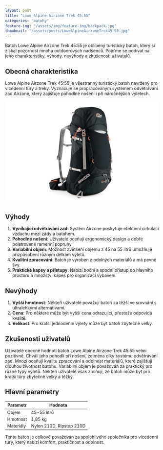 ```yaml
---
layout: post
title: "Lowe Alpine Airzone Trek 45:55"
categories: "batohy"
feature-img: "/assets/img/feature-img/backpack.jpg"
thmubnail: "/assets/posts/LoweAlpineAirzoneTrek45-55.jpg"
---
```


Batoh Lowe Alpine Airzone Trek 45:55 je oblíbený turistický batoh, který si získal pozornost mnoha outdoorových nadšenců. Pojďme se podívat na jeho charakteristiky, výhody, nevýhody a zkušenosti uživatelů.

## Obecná charakteristika

Lowe Alpine Airzone Trek 45:55 je všestranný turistický batoh navržený pro vícedenní túry a treky. Vyznačuje se propracovaným systémem odvětrávání zad Airzone, který zajišťuje pohodlné nošení i při náročnějších výletech.

![Lowe Alpine Airzone Trek 45:55](/assets/posts/LoweAlpineAirzoneTrek45-55.jpg)

## Výhody

1. **Vynikající odvětrávání zad**: Systém Airzone poskytuje efektivní cirkulaci vzduchu mezi zády a batohem.
2. **Pohodlné nošení**: Uživatelé oceňují ergonomický design a dobře polstrované ramenní popruhy.
3. **Variabilní objem**: Možnost zvětšení objemu z 45 na 55 litrů umožňuje přizpůsobení různým délkám výletů.
4. **Kvalitní zpracování**: Batoh je vyroben z odolných materiálů a má pevné švy.
5. **Praktické kapsy a přístupy**: Nabízí boční a spodní přístup do hlavního prostoru a množství kapes pro organizaci vybavení.

## Nevýhody

1. **Vyšší hmotnost**: Někteří uživatelé považují batoh za těžší ve srovnání s ultralehkými alternativami.
2. **Cena**: Pro některé může být vyšší cena odrazující, přestože odpovídá kvalitě.
3. **Velikost**: Pro kratší jednodenní výlety může být batoh zbytečně velký.

## Zkušenosti uživatelů

Uživatelé obecně hodnotí batoh Lowe Alpine Airzone Trek 45:55 velmi pozitivně. Chválí jeho pohodlí při nošení, zejména díky systému odvětrávání zad. Mnozí oceňují kvalitu zpracování a odolnost materiálů, které zajišťují dlouhou životnost batohu. Variabilní objem je považován za praktický pro různé typy výletů. Někteří uživatelé však zmiňují, že batoh může být pro kratší túry zbytečně velký a těžký.

## Hlavní parametry

| Parametr | Hodnota |
|----------|---------|
| Objem | 45-55 litrů |
| Hmotnost | 1,85 kg |
| Materiály | Nylon 210D, Ripstop 210D |

Tento batoh je celkově považován za spolehlivého společníka pro vícedenní túry, který nabízí komfort, praktičnost a odolnost.

